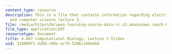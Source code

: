```yaml
---
content_type: resource
description: This is a file that contains information regarding electrical engineering
  and computer science lecture 3.
file: /media/https%3A/open-learning-course-data-rc.s3.amazonaws.com/6-047-computational-biology-fall-2015/318809f1420dc08eac795206c14bbebd_MIT6_047F15_Lecture03.pdf
file_type: application/pdf
resourcetype: Document
title: 6.047 Computational Biology, Lecture 3 Slides
uid: 318809f1-420d-c08e-ac79-5206c14bbebd
---
```

